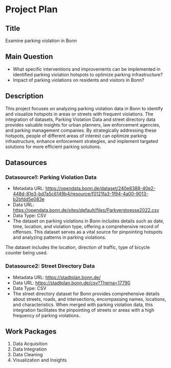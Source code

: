 # Project Plan

## Title
<!-- Give your project a short title. -->
Examine parking violation in Bonn

## Main Question

<!-- Think about one main question you want to answer based on the data. -->
* What specific interventions and improvements can be implemented in identified parking violation hotspots to optimize parking infrastructure?
* Impact of parking violations on residents and visitors in Bonn?

## Description

<!-- Describe your data science project in max. 200 words. Consider writing about why and how you attempt it. -->
This project focuses on analyzing parking violation data in Bonn to identify and visualize hotspots in areas or streets with frequent violations. The integration of datasets, Parking Violation Data and street directory data provides valuable insights for urban planners, law enforcement agencies, and parking management companies. By strategically addressing these hotspots, people of different areas of interest can optimize parking infrastructure, enhance enforcement strategies, and implement targeted solutions for more efficient parking solutions.

## Datasources

<!-- Describe each datasources you plan to use in a section. Use the prefic "DatasourceX" where X is the id of the datasource. -->

### Datasource1: Parking Violation Data
* Metadata URL: https://opendata.bonn.de/dataset/240e8388-40e2-448d-81e3-bd7a5c6149b4/resource/f0121fa3-1f94-4a00-9013-b2bfdd5e083e
* Data URL: https://opendata.bonn.de/sites/default/files/Parkverstoesse2022.csv
* Data Type: CSV
* The dataset on parking violations in Bonn includes details such as date, time, location, and violation type, offering a comprehensive record of offenses. This dataset serves as a vital source for pinpointing hotspots and analyzing patterns in parking violations.

The dataset includes the location, direction of traffic, type of bicycle counter being used.

### Datasource2: Street Directory Data
* Metadata URL:  https://stadtplan.bonn.de/
* Data URL: https://stadtplan.bonn.de/csv?Thema=17790
* Data Type: CSV
* The street directory dataset for Bonn provides comprehensive details about streets, roads, and intersections, encompassing names, locations, and characteristics. When merged with parking violation data, this integration facilitates the pinpointing of streets or areas with a high frequency of parking violations.

## Work Packages

<!-- List of work packages ordered sequentially, each pointing to an issue with more details. -->

1. Data Acquisition
2. Data Integration
3. Data Cleaning
4. Visualization and Insights

[i1]: https://github.com/jvalue/made-template/issues/1
